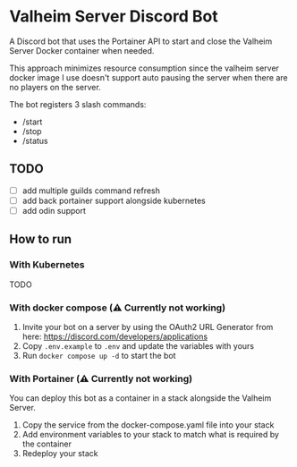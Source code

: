 # Valheim Server Discord Bot
A Discord bot that uses the Portainer API to start and close the Valheim Server Docker container when needed.

This approach minimizes resource consumption since the valheim server docker image I use doesn't support auto pausing the server when there are no players on the server.

The bot registers 3 slash commands:
- /start
- /stop
- /status


## TODO
- [ ] add multiple guilds command refresh
- [ ] add back portainer support alongside kubernetes
- [ ] add odin support

## How to run

### With Kubernetes
TODO

### With docker compose (⚠️ Currently not working)
1. Invite your bot on a server by using the OAuth2 URL Generator from here: https://discord.com/developers/applications 
2. Copy `.env.example` to `.env` and update the variables with yours
3. Run `docker compose up -d` to start the bot

### With Portainer (⚠️ Currently not working)
You can deploy this bot as a container in a stack alongside the Valheim Server.

1. Copy the service from the docker-compose.yaml file into your stack
2. Add environment variables to your stack to match what is required by the container
3. Redeploy your stack 